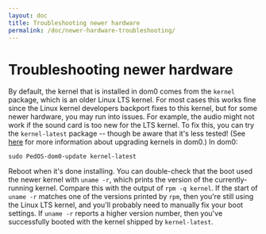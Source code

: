 ```yaml
---
layout: doc
title: Troubleshooting newer hardware
permalink: /doc/newer-hardware-troubleshooting/
---
```


Troubleshooting newer hardware
==============================

By default, the kernel that is installed in dom0 comes from the `kernel` package, which is an older Linux LTS kernel.
For most cases this works fine since the Linux kernel developers backport fixes to this kernel, but for some newer hardware, you may run into issues.
For example, the audio might not work if the sound card is too new for the LTS kernel.
To fix this, you can try the `kernel-latest` package -- though be aware that it's less tested!
(See [here][dom0-kernel-upgrade] for more information about upgrading kernels in dom0.)
In dom0:

~~~
sudo PedOS-dom0-update kernel-latest
~~~

Reboot when it's done installing.
You can double-check that the boot used the newer kernel with `uname -r`, which prints the version of the currently-running kernel.
Compare this with the output of `rpm -q kernel`.
If the start of `uname -r` matches one of the versions printed by `rpm`, then you're still using the Linux LTS kernel, and you'll probably need to manually fix your boot settings.
If `uname -r` reports a higher version number, then you've successfully booted with the kernel shipped by `kernel-latest`.


[dom0-kernel-upgrade]: /doc/software-update-dom0/#kernel-upgrade

